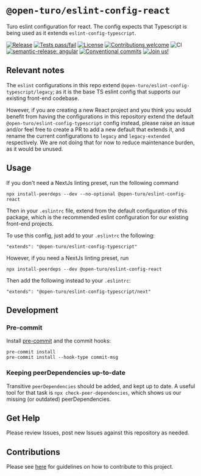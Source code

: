 # `@open-turo/eslint-config-react`

Turo eslint configuration for react. The config expects that Typescript is being used as it extends
`eslint-config-typescript`.

[![Release](https://img.shields.io/github/v/release/open-turo/eslint-config-react)](https://github.com/open-turo/eslint-config-react/releases/)
[![Tests pass/fail](https://img.shields.io/github/actions/workflow/status/open-turo/eslint-config-react/ci.yaml)](https://github.com/open-turo/eslint-config-react/actions/)
[![License](https://img.shields.io/github/license/open-turo/eslint-config-react)](./LICENSE)
[![Contributions welcome](https://img.shields.io/badge/contributions-welcome-brightgreen.svg)](https://github.com/dwyl/esta/issues)
![CI](https://github.com/open-turo/eslint-config-react/actions/workflows/release.yaml/badge.svg)
[![semantic-release: angular](https://img.shields.io/badge/semantic--release-angular-e10079?logo=semantic-release)](https://github.com/semantic-release/semantic-release)
[![Conventional commits](https://img.shields.io/badge/conventional%20commits-1.0.2-%23FE5196?logo=conventionalcommits&logoColor=white)](https://conventionalcommits.org)
[![Join us!](https://img.shields.io/badge/Turo-Join%20us%21-593CFB.svg)](https://turo.com/jobs)

## Relevant notes

The `eslint` configurations in this repo extend `@open-turo/eslint-config-typescript/legacy`; as it is the base TS
eslint config that supports our existing front-end codebase.

However, if you are creating a new React project and you think you would benefit from having the configurations in this
repository extend the default `@open-turo/eslint-config-typescript` config instead, please raise an issue and/or feel
free to create a PR to add a new default that extends it, and rename the current configurations to `legacy` and
`legacy-extended` respectively. We are not doing that for now to reduce maintenance burden, as it would be unused.

## Usage

If you don't need a NextJs linting preset, run the following command

```shell
npx install-peerdeps --dev --no-optional @open-turo/eslint-config-react
```

Then in your `.eslintrc` file, extend from the default configuration of this package, which is the recommended eslint
configuration for our existing front-end projects.

To use this config, just add to your `.eslintrc` the following:

```
"extends": "@open-turo/eslint-config-typescript"
```

However, if you need a NextJs linting preset, run

```shell
npx install-peerdeps --dev @open-turo/eslint-config-react
```

Then add the following instead to your `.eslintrc`:

```
"extends": "@open-turo/eslint-config-typescript/next"
```

## Development

### Pre-commit

Install [pre-commit](https://pre-commit.com/) and the commit hooks:

```shell
pre-commit install
pre-commit install --hook-type commit-msg
```

### Keeping peerDependencies up-to-date

Transitive `peerDependencies` should be added, and kept up to date. A useful tool for that task is
`npx check-peer-dependencies`, which shows us our missing (or outdated) peerDependencies.

## Get Help

Please review Issues, post new Issues against this repository as needed.

## Contributions

Please see [here](https://github.com/open-turo/contributions) for guidelines on how to contribute to this project.
